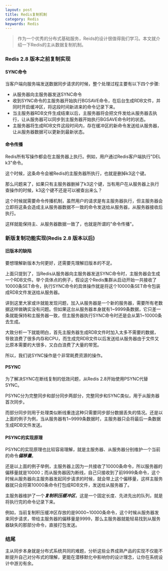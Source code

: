 ```yaml
---
layout: post
title: Redis复制机制
category: Redis
keywords: Redis
---
```


> 作为一个优秀的分布式基础服务，Reids的设计很值得我们学习。本文就介绍一下Redis的主从数据复制机制。


### Redis 2.8 版本之前复制实现

#### SYNC命令

当客户端向服务端发送数据同步请求的时候，整个处理过程主要有以下四个步骤:

* 从服务器向主服务器发送SYNC命令
* 收到SYNC命令的主服务器开始执行BGSAVE命令，在后台生成RDB文件，并同时开启缓冲区，将这段时间新进来的命令记录下来。
* 当主服务器RDB文件生成结束以后，主服务器将会把文件发给从服务器去执行，让从服务器可以同步到主服务器开始执行BGSAVE命令时的状态。
* 主服务器将生成RDB文件这段时间内，存在缓冲区的新命令发送给从服务器，让从服务器数据可以更新到最新状态。

#### 命令传播

Redis所有写操作都会在主服务器上执行。例如，用户通过Redis客户端执行"DEL k3"命令。

这个时候，这条命令会被Redis的主服务器所执行，也就是删掉k3这个键。

那么问题来了，如果只有主服务器删掉了k3这个键，当有用户在从服务器上执行查操作的时候，k3这个键不还是可以被查出来么？

这个时候就需要命令传播机制，虽然用户的请求是有主服务器执行，但主服务器会立即将这条会造成主从服务器数据不一致的命令发送给从服务器，从服务器接收后执行。

这样就能保持主、从服务器数据一致了，也就是所谓的"命令传播"。

### 新版复制功能实现(Redis 2.8 版本以后)

#### 旧版本的缺陷

要想理解新版本为何更好，还需要先理解旧版本的不足。

上面只提到了，当Redis从服务器向主服务器发送SYNC命令时，主服务器会生成一个RDB文件。举个具体点的例子，假设这个Redis集群从启动开始一共接收了10000条SET命令，执行SYNC命令的具体操作就是将这个10000条SET命令包装成RDB文件发送给从服务器。

讲到这里大家或许就能发现问题，加入从服务器是一个新的服务器，需要所有老数据这样做确实没有问题。但如果这台从服务器本身就有1~9999条数据，它只差一条就能保持和主服务器一致，但主服务器执行SYNC命令时还是会从第1~10000条去生成。

大致分析一下就能明白，首先主服务器生成RDB文件时加入太多不需要的数据，导致浪费了很多内存和CPU，而生成完RDB文件以后发送给从服务器由于文件又比原本需要的大很多，又白白浪费了大量的带宽。

所以，我们说SYNC操作是个非常耗费资源的操作。

#### PSYNC

为了解决SYNC在断线复制的低效问题，从Redis 2.8开始使用PSYNC代替SYNC。

PSYNC分为完整同步和部分同步两部分，完整同步和SYNC类似，用于从服务器首次同步。

而部分同步则用于处理类似断线重连这种只需要同步部分数据丢失的情况。还是以上面的例子为例，当从服务器有1~9999条数据时，主服务器只会将最后一条数据生成RDB文件发送。

#### PSYNC的实现原理

PSYNC的实现原理也比较容易理解，就是主服务器、从服务器分别维护一个当前的命令***偏移量***。

还是以上面的例子举例，主服务器上因为一共接收了10000条命令，所以服务器的偏移量就是10000；而从服务器因为断线，自己只接收到了前9999条命令，这个时候从服务器向主服务器发起同步请求的时候，就会带上这个偏移量，这样主服务器就只会将第10000条命令打包成RDB文件，发送给从服务器了。

主服务器维护了一个***复制积压缓冲区***，这是一个固定长度、先进先出的队列，就是将执行完的命令记录下来。

例如，当前复制积压缓冲区存放的是9000~10000条命令，这个时候从服务器发来同步请求，带给主服务器的偏移量是9999，那么主服务器就能轻易找到从服务器缺失的那部分命令，直接打包发送。

### 结尾

主从同步本身就是分布式系统共同的难题，分析这些业界成熟产品的实现不仅能不断提升自己对分布式的理解，更能在潜移默化中影响你的设计理念，让你在系统设计中游刃有余。


